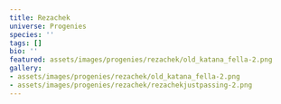 ```yaml
---
title: Rezachek
universe: Progenies
species: ''
tags: []
bio: ''
featured: assets/images/progenies/rezachek/old_katana_fella-2.png
gallery:
- assets/images/progenies/rezachek/old_katana_fella-2.png
- assets/images/progenies/rezachek/rezachekjustpassing-2.png
---
```

